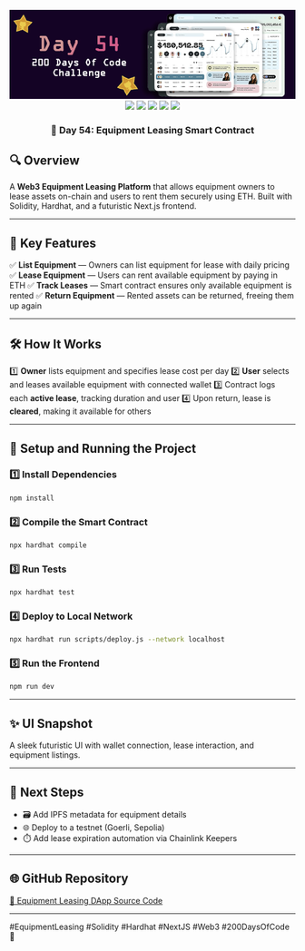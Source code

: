 <div align="center">
  <br />
  <img src="https://github.com/iamjohncaleb/200-Days-Of-Code-Challenge/blob/main/Thumbnails/the%20Day%2054.jpg" alt="Project Banner">

  <div>
    <img src="https://img.shields.io/badge/Built%20With-Hardhat-blue" />
    <img src="https://img.shields.io/badge/Solidity-0.8.21-purple" />
    <img src="https://img.shields.io/badge/Frontend-Next.js%20%26%20TailwindCSS-yellow" />
    <img src="https://img.shields.io/badge/Web3-Wagmi%20%26%20RainbowKit-teal" />
    <img src="https://img.shields.io/badge/Network-Localhost-orange" />
  </div>

  <h3 align="center">📅 Day 54: Equipment Leasing Smart Contract</h3>
</div>

## 🔍 **Overview**

A **Web3 Equipment Leasing Platform** that allows equipment owners to lease assets on-chain and users to rent them securely using ETH. Built with Solidity, Hardhat, and a futuristic Next.js frontend.

---

## 📜 **Key Features**

✅ **List Equipment** — Owners can list equipment for lease with daily pricing
✅ **Lease Equipment** — Users can rent available equipment by paying in ETH
✅ **Track Leases** — Smart contract ensures only available equipment is rented
✅ **Return Equipment** — Rented assets can be returned, freeing them up again

---

## 🛠️ **How It Works**

1️⃣ **Owner** lists equipment and specifies lease cost per day
2️⃣ **User** selects and leases available equipment with connected wallet
3️⃣ Contract logs each **active lease**, tracking duration and user
4️⃣ Upon return, lease is **cleared**, making it available for others

---

## 🚀 **Setup and Running the Project**

### **1️⃣ Install Dependencies**

```bash
npm install
```

### **2️⃣ Compile the Smart Contract**

```bash
npx hardhat compile
```

### **3️⃣ Run Tests**

```bash
npx hardhat test
```

### **4️⃣ Deploy to Local Network**

```bash
npx hardhat run scripts/deploy.js --network localhost
```

### **5️⃣ Run the Frontend**

```bash
npm run dev
```

---

## ✨ **UI Snapshot**

A sleek futuristic UI with wallet connection, lease interaction, and equipment listings.

---

## 📌 **Next Steps**

* 🗃️ Add IPFS metadata for equipment details
* 🌐 Deploy to a testnet (Goerli, Sepolia)
* ⏱️ Add lease expiration automation via Chainlink Keepers

---

## 🌐 **GitHub Repository**

[🔗 Equipment Leasing DApp Source Code](https://github.com/your-repository-link)

---

\#EquipmentLeasing #Solidity #Hardhat #NextJS #Web3 #200DaysOfCode 🚀

